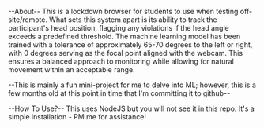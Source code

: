 --About--
This is a lockdown browser for students to use when testing off-site/remote. What sets this system apart is its ability to track the participant's head position, flagging any violations if the head angle exceeds a predefined threshold. The machine learning model has been trained with a tolerance of approximately 65-70 degrees to the left or right, with 0 degrees serving as the focal point aligned with the webcam. This ensures a balanced approach to monitoring while allowing for natural movement within an acceptable range.

--This is mainly a fun mini-project for me to delve into ML; however, this is a few months old at this point in time that I'm committing it to github--

--How To Use?--
This uses NodeJS but you will not see it in this repo. It's a simple installation - PM me for assistance!
